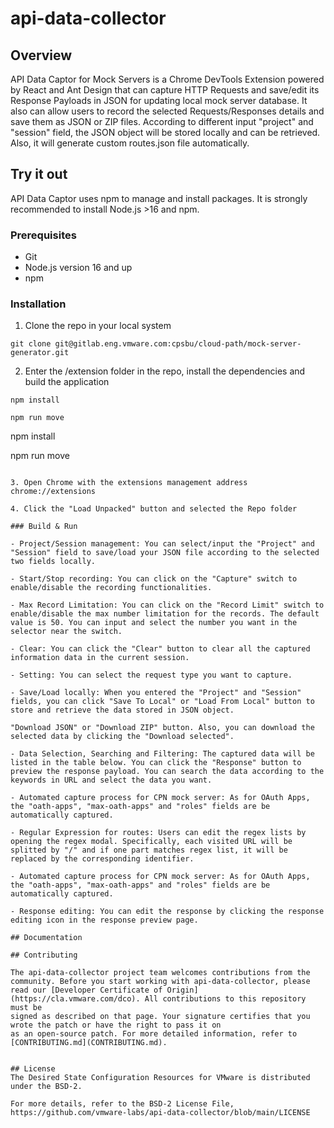# api-data-collector

## Overview
API Data Captor for Mock Servers is a Chrome DevTools Extension powered by React and Ant Design that can capture HTTP Requests and save/edit its Response Payloads in JSON for updating local mock server database. It also can allow users to record the selected Requests/Responses details and save them as JSON or ZIP files. According to different input "project" and "session" field, the JSON object will be stored locally and can be retrieved. Also, it will generate custom routes.json file automatically.

## Try it out
API Data Captor uses npm to manage and install packages. It is strongly recommended to install Node.js >16 and npm.

### Prerequisites

* Git
* Node.js version 16 and up
* npm

### Installation
1. Clone the repo in your local system
```
git clone git@gitlab.eng.vmware.com:cpsbu/cloud-path/mock-server-generator.git
```

2. Enter the /extension folder in the repo, install the dependencies and build the application
```
npm install
 
npm run move
```
npm install
 
npm run move
```

3. Open Chrome with the extensions management address chrome://extensions

4. Click the "Load Unpacked" button and selected the Repo folder

### Build & Run

- Project/Session management: You can select/input the "Project" and "Session" field to save/load your JSON file according to the selected two fields locally.

- Start/Stop recording: You can click on the "Capture" switch to enable/disable the recording functionalities.

- Max Record Limitation: You can click on the "Record Limit" switch to enable/disable the max number limitation for the records. The default value is 50. You can input and select the number you want in the selector near the switch.

- Clear: You can click the "Clear" button to clear all the captured information data in the current session.

- Setting: You can select the request type you want to capture.

- Save/Load locally: When you entered the "Project" and "Session" fields, you can click "Save To Local" or "Load From Local" button to store and retrieve the data stored in JSON object.

"Download JSON" or "Download ZIP" button. Also, you can download the selected data by clicking the "Download selected".

- Data Selection, Searching and Filtering: The captured data will be listed in the table below. You can click the "Response" button to preview the response payload. You can search the data according to the keywords in URL and select the data you want.

- Automated capture process for CPN mock server: As for OAuth Apps, the "oath-apps", "max-oath-apps" and "roles" fields are be automatically captured.

- Regular Expression for routes: Users can edit the regex lists by opening the regex modal. Specifically, each visited URL will be splitted by "/" and if one part matches regex list, it will be replaced by the corresponding identifier.

- Automated capture process for CPN mock server: As for OAuth Apps, the "oath-apps", "max-oath-apps" and "roles" fields are be automatically captured.

- Response editing: You can edit the response by clicking the response editing icon in the response preview page.

## Documentation

## Contributing

The api-data-collector project team welcomes contributions from the community. Before you start working with api-data-collector, please
read our [Developer Certificate of Origin](https://cla.vmware.com/dco). All contributions to this repository must be
signed as described on that page. Your signature certifies that you wrote the patch or have the right to pass it on
as an open-source patch. For more detailed information, refer to [CONTRIBUTING.md](CONTRIBUTING.md).


## License
The Desired State Configuration Resources for VMware is distributed under the BSD-2.

For more details, refer to the BSD-2 License File, https://github.com/vmware-labs/api-data-collector/blob/main/LICENSE
